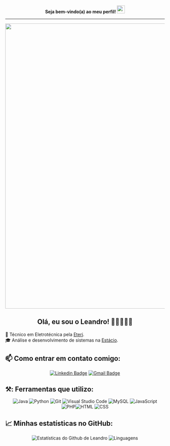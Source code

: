 <h4 align="center">
Seja bem-vindo(a) ao meu perfil! <img src="https://media.giphy.com/media/hvRJCLFzcasrR4ia7z/giphy.gif" width="25px">
  
<hr>
<img src="https://github.com/Anmol-Baranwal/Cool-GIFs-For-GitHub/assets/74038190/72903324-cf57-4e90-80a6-ed3c9734e0ed" width="900">

<div align="center">
  
## Olá, eu sou o Leandro! 👋🏾👨🏾‍💻</div>  

💼 Técnico em Eletrotécnica pela [Eterj](https://www.eterj.com.br/).<br>
🎓 Análise e desenvolvimento de sistemas na [Estácio](https://estacio.br/).


## 📫 Como entrar em contato comigo:

<div align="center"> 
 
  [![Linkedin Badge](https://img.shields.io/badge/-leandro-blue?style=flat-square&logo=Linkedin&logoColor=white&link=https://www.linkedin.com/in/leandro-c-8a7916134/?utm_source=share&utm_campaign=share_via&utm_content=profile&utm_medium=android_app)](https://www.linkedin.com/in/leandro-c-8a7916134/?utm_source=share&utm_campaign=share_via&utm_content=profile&utm_medium=android_app)
[![Gmail Badge](https://img.shields.io/badge/-leaandroallves@outlook.com-c14438?style=flat-square&logo=Gmail&logoColor=white&link=mailto:leaandroallves@outlook.com)](mailto:leaandroallves@outlook.com)

</div>

## ⚒️: Ferramentas que utilizo:
<div align="center"> 
  
![Java](https://img.shields.io/badge/Java-%23ED8B00.svg?style=fat-square&logo=openjdk&logoColor=white) ![Python](https://img.shields.io/badge/Python-3670A0?style=fat-square&logo=Python&logoColor=ffdd54) ![Git](https://img.shields.io/badge/-Git-yellow?style=fat-square&logo=git) ![Visual Studio Code](https://img.shields.io/badge/Visual%20Studio%20Code-0078d7.svg?style=fat-square&logo=visual-studio-code&logoColor=white) ![MySQL](https://img.shields.io/badge/MySql-4479A1.svg?style=fat-square&logo=mysql&logoColor=white) ![JavaScript](https://img.shields.io/badge/JavaScript-%23F7DF1E.svg?style=flat-square&logo=javascript&logoColor=black) ![PHP](https://img.shields.io/badge/PHP-%23777BB4.svg?style=flat-square&logo=php&logoColor=white)![HTML](https://img.shields.io/badge/HTML-%23E34F26.svg?style=flat-square&logo=html5&logoColor=white) ![CSS](https://img.shields.io/badge/CSS-%231572B6.svg?style=flat-square&logo=css3&logoColor=white)
  
</div>

## 📈 Minhas estatísticas no GitHub:
<div align="center"> 
  
![Estatísticas do Github de Leandro](https://github-readme-stats.vercel.app/api?username=leaandroallves&show_icons=true&theme=onedark)
![Linguagens](https://github-readme-stats.vercel.app/api/top-langs/?username=leaandroallves&layout=compact&theme=onedark) 

</div>
